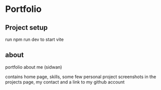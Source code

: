 # Portfolio

## Project setup

run npm run dev to start vite

## about

portfolio about me (sidwan)

contains home page, skills, some few personal project screenshots in the projects page, my contact and a link to my github account
